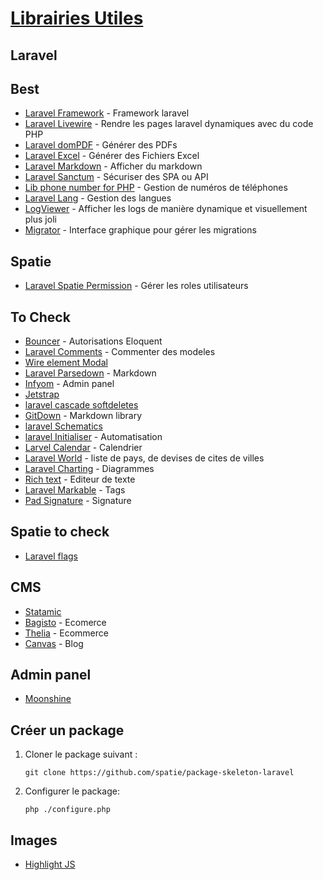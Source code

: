 # [Librairies Utiles](readme.md)

## Laravel

## Best

* [Laravel Framework](https://laravel.com/) - Framework laravel
* [Laravel Livewire](https://livewire.laravel.com/) - Rendre les pages laravel dynamiques avec du code PHP
* [Laravel domPDF](https://github.com/barryvdh/laravel-dompdf) - Générer des PDFs
* [Laravel Excel](https://docs.laravel-excel.com/3.1/getting-started/installation.html) - Générer des Fichiers Excel
* [Laravel Markdown](https://github.com/GrahamCampbell/Laravel-Markdown) - Afficher du markdown
* [Laravel Sanctum](https://laravel.com/docs/8.x/sanctum) - Sécuriser des SPA ou API
* [Lib phone number for PHP](https://github.com/giggsey/libphonenumber-for-php#installation) - Gestion de numéros de téléphones
* [Laravel Lang](https://github.com/Laravel-Lang/lang) - Gestion des langues
* [LogViewer](https://log-viewer.opcodes.io/) - Afficher les logs de manière dynamique et visuellement plus joli
* [Migrator](https://github.com/reziamini/migrator) - Interface graphique pour gérer les migrations

## Spatie

* [Laravel Spatie Permission](https://github.com/spatie/laravel-permission) - Gérer les roles utilisateurs

## To Check

* [Bouncer](https://laravel-news.com/bouncer-v1) - Autorisations Eloquent
* [Laravel Comments](https://github.com/ryangjchandler/laravel-comments) - Commenter des modeles
* [Wire element Modal](https://github.com/wire-elements/modal)
* [Laravel Parsedown](https://github.com/parsedown/laravel) - Markdown
* [Infyom](https://infyom.com/) - Admin panel
* [Jetstrap](https://github.com/nascent-africa/jetstrap)
* [laravel cascade softdeletes](https://github.com/michaeldyrynda/laravel-cascade-soft-deletes)
* [GitDown](https://laravel-news.com/gitdown-parsing-markdown-in-php) - Markdown library
* [laravel Schematics](https://laravel-news.com/design-models-interactively-with-laravel-schematics)
* [laravel Initialiser](https://laravel-news.com/automate-app-setup-with-laravel-initializer) - Automatisation
* [Larvel Calendar](https://laravel-news.com/laravel-livewire-calendar) - Calendrier
* [Laravel World](https://laravel-news.com/laravel-world) - liste de pays, de devises de cites de villes
* [Laravel Charting](https://laravel-news.com/laravel-charts) - Diagrammes
* [Rich text](https://laravel-news.com/rich-text-for-laravel) - Editeur de texte
* [Laravel Markable](https://laravel-news.com/laravel-markable) - Tags
* [Pad Signature](https://laravel-news.com/laravel-pad-signature) - Signature

## Spatie to check

* [Laravel flags](https://github.com/spatie/laravel-model-flags)

## CMS

* [Statamic](https://statamic.com/)
* [Bagisto](https://laravel-news.com/bagisto-e-commerce-platform) - Ecomerce
* [Thelia](https://github.com/thelia/thelia) - Ecommerce
* [Canvas](https://laravel-news.com/canvas-a-laravel-publishing-platform) - Blog

## Admin panel

* [Moonshine](https://laravel-news.com/moonshine-laravel-admin-panel)

## Créer un package

1. Cloner le package suivant :

   ```console
   git clone https://github.com/spatie/package-skeleton-laravel
   ```

1. Configurer le package:

    ```console
    php ./configure.php
    ```

## Images

* [Highlight JS](https://highlightjs.org/laravel)
